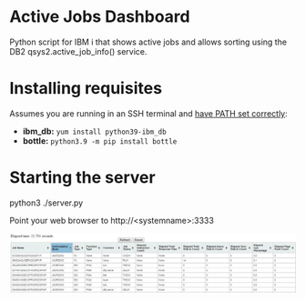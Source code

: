 # Active Jobs Dashboard
Python script for IBM i that shows active jobs and allows sorting
using the DB2 qsys2.active_job_info() service.  

# Installing requisites

Assumes you are running in an SSH terminal and [have PATH set correctly](https://ibmi-oss-docs.readthedocs.io/en/latest/troubleshooting/SETTING_PATH.html):

  - **ibm_db:** `yum install python39-ibm_db`
  - **bottle:** `python3.9 -m pip install bottle`

# Starting the server 
python3 ./server.py

Point your web browser to http://&lt;systemname&gt;:3333

![screen shot](./screenshot.jpg?raw=true)

